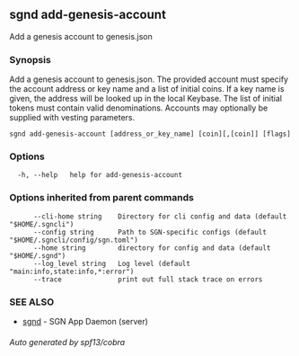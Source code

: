 ## sgnd add-genesis-account

Add a genesis account to genesis.json

### Synopsis

Add a genesis account to genesis.json. The provided account must specify
the account address or key name and a list of initial coins. If a key name is given,
the address will be looked up in the local Keybase. The list of initial tokens must
contain valid denominations. Accounts may optionally be supplied with vesting parameters.


```
sgnd add-genesis-account [address_or_key_name] [coin][,[coin]] [flags]
```

### Options

```
  -h, --help   help for add-genesis-account
```

### Options inherited from parent commands

```
      --cli-home string    Directory for cli config and data (default "$HOME/.sgncli")
      --config string      Path to SGN-specific configs (default "$HOME/.sgncli/config/sgn.toml")
      --home string        directory for config and data (default "$HOME/.sgnd")
      --log_level string   Log level (default "main:info,state:info,*:error")
      --trace              print out full stack trace on errors
```

### SEE ALSO

* [sgnd](sgnd.md)	 - SGN App Daemon (server)

###### Auto generated by spf13/cobra
